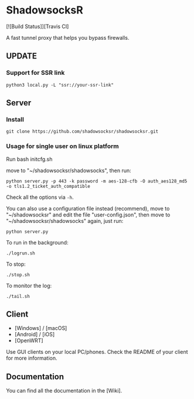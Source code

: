 ShadowsocksR
===========

[![Build Status]][Travis CI]

A fast tunnel proxy that helps you bypass firewalls.

UPDATE
------

### Support for SSR link

    python3 local.py -L "ssr://your-ssr-link"

Server
------

### Install

    git clone https://github.com/shadowsocksr/shadowsocksr.git

### Usage for single user on linux platform

Run
    bash initcfg.sh

move to "~/shadowsocksr/shadowsocks", then run:

    python server.py -p 443 -k password -m aes-128-cfb -O auth_aes128_md5 -o tls1.2_ticket_auth_compatible

Check all the options via `-h`.

You can also use a configuration file instead (recommend), move to "~/shadowsocksr" and edit the file "user-config.json", then move to "~/shadowsocksr/shadowsocks" again, just run:

    python server.py

To run in the background:

    ./logrun.sh

To stop:

    ./stop.sh

To monitor the log:

    ./tail.sh


Client
------

* [Windows] / [macOS]
* [Android] / [iOS]
* [OpenWRT]

Use GUI clients on your local PC/phones. Check the README of your client
for more information.

Documentation
-------------

You can find all the documentation in the [Wiki].
